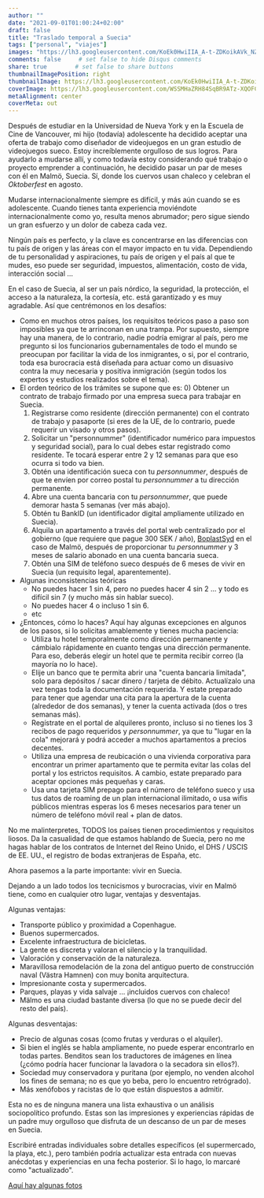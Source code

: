 ```yaml
---
author: ""
date: "2021-09-01T01:00:24+02:00"
draft: false
title: "Traslado temporal a Suecia"
tags: ["personal", "viajes"]
images: "https://lh3.googleusercontent.com/KoEk0HwiIIA_A-t-ZDKoikAVk_NZNUo3XnuUZQvUBeu10j3KEkwBeNT4wWlP41WDXc6ter_GmLkBo3sKpBycn0zjKkGnMSLLA-V5R7fH--0W_LdeMb8N4XSp-ynXS8HD6hI8B8g4ezs=w1920-h1080"
comments: false     # set false to hide Disqus comments
share: true        # set false to share buttons
thumbnailImagePosition: right
thumbnailImage: https://lh3.googleusercontent.com/KoEk0HwiIIA_A-t-ZDKoikAVk_NZNUo3XnuUZQvUBeu10j3KEkwBeNT4wWlP41WDXc6ter_GmLkBo3sKpBycn0zjKkGnMSLLA-V5R7fH--0W_LdeMb8N4XSp-ynXS8HD6hI8B8g4ezs=w1920-h1080
coverImage: https://lh3.googleusercontent.com/WSSMHaZRH84SqBR9ATz-XQOFC6sDUg7He9_bJqFArh58KBoMPS6x31WmaP1vg5NSkJ7HAcOxX4kaAzAf4nSBuBl-i10Exnpuf_ciJ2i4Weclj-382-pUVfkODW4I8pk1Ic4oOPQQM9g=w1920-h1080
metaAlignment: center
coverMeta: out
---
```


Después de estudiar en la Universidad de Nueva York y en la Escuela de Cine de Vancouver, mi hijo (todavía) adolescente ha decidido aceptar una oferta de trabajo como diseñador de videojuegos en un gran estudio de videojuegos sueco. Estoy increíblemente orgulloso de sus logros. Para ayudarlo a mudarse allí, y como todavía estoy considerando qué trabajo o proyecto emprender a continuación, he decidido pasar un par de meses con él en Malmö, Suecia. Sí, donde los cuervos usan chaleco y celebran el *Oktoberfest* en agosto.

<!--more-->

Mudarse internacionalmente siempre es difícil, y más aún cuando se es adolescente. Cuando tienes tanta experiencia moviéndote internacionalmente como yo, resulta menos abrumador; pero sigue siendo un gran esfuerzo y un dolor de cabeza cada vez.

Ningún país es perfecto, y la clave es concentrarse en las diferencias con tu país de origen y las áreas con el mayor impacto en tu vida. Dependiendo de tu personalidad y aspiraciones, tu país de origen y el país al que te mudes, eso puede ser seguridad, impuestos, alimentación, costo de vida, interacción social ...

En el caso de Suecia, al ser un país nórdico, la seguridad, la protección, el acceso a la naturaleza, la cortesía, etc. está garantizado y es muy agradable. Así que centrémonos en los desafíos:

* Como en muchos otros países, los requisitos teóricos paso a paso son imposibles ya que te arrinconan en una trampa. Por supuesto, siempre hay una manera, de lo contrario, nadie podría emigrar al país, pero me pregunto si los funcionarios gubernamentales de todo el mundo se preocupan por facilitar la vida de los inmigrantes, o si, por el contrario, toda esa burocracia está diseñada para actuar como un disuasivo contra la muy necesaria y positiva inmigración (según todos los expertos y estudios realizados sobre el tema).
* El orden teórico de los trámites se supone que es:
  0) Obtener un contrato de trabajo firmado por una empresa sueca para trabajar en Suecia.
  1) Registrarse como residente (dirección permanente) con el contrato de trabajo y pasaporte (si eres de la UE, de lo contrario, puede requerir un visado y otros pasos).
  2) Solicitar un "personnummer" (identificador numérico para impuestos y seguridad social), para lo cual debes estar registrado como residente. Te tocará esperar entre 2 y 12 semanas para que eso ocurra si todo va bien.
  3) Obtén una identificación sueca con tu *personnummer*, después de que te envíen por correo postal tu *personnummer* a tu dirección permanente.
  4) Abre una cuenta bancaria con tu *personnummer*, que puede demorar hasta 5 semanas (ver más abajo).
  5) Obtén tu BankID (un identificador digital ampliamente utilizado en Suecia).
  6) Alquila un apartamento a través del portal web centralizado por el gobierno (que requiere que pague 300 SEK / año), [BoplastSyd](https://www.boplatssyd.se) en el caso de Malmö, después de proporcionar tu *personnummer* y 3 meses de salario abonado en una cuenta bancaria sueca.
  7) Obtén una SIM de teléfono sueco después de 6 meses de vivir en Suecia (un requisito legal, aparentemente).
* Algunas inconsistencias teóricas
  - No puedes hacer 1 sin 4, pero no puedes hacer 4 sin 2 ... y todo es difícil sin 7 (y mucho más sin hablar sueco).
  - No puedes hacer 4 o incluso 1 sin 6.
  - etc
* ¿Entonces, cómo lo haces? Aquí hay algunas excepciones en algunos de los pasos, si lo solicitas amablemente y tienes mucha paciencia:
  - Utiliza tu hotel temporalmente como dirección permanente y cámbialo rápidamente en cuanto tengas una dirección permanente. Para eso, deberás elegir un hotel que te permita recibir correo (la mayoría no lo hace).
  - Elije un banco que te permita abrir una "cuenta bancaria limitada", solo para depósitos / sacar dinero / tarjeta de débito. Actualízalo una vez tengas toda la documentación requerida. Y estate preparado para tener que agendar una cita para la apertura de la cuenta (alrededor de dos semanas), y tener la cuenta activada (dos o tres semanas más).
  - Regístrate en el portal de alquileres pronto, incluso si no tienes los 3 recibos de pago requeridos y *personnummer*, ya que tu "lugar en la cola" mejorará y podrá acceder a muchos apartamentos a precios decentes.
  - Utiliza una empresa de reubicación o una vivienda corporativa para encontrar un primer apartamento que te permita evitar las colas del portal y los estrictos requisitos. A cambio, estate preparado para aceptar opciones más pequeñas y caras.
  - Usa una tarjeta SIM prepago para el número de teléfono sueco y usa tus datos de roaming de un plan internacional ilimitado, o usa wifis públicos mientras esperas los 6 meses necesarios para tener un número de teléfono móvil real + plan de datos.

No me malinterpretes, TODOS los países tienen procedimientos y requisitos liosos. Da la casualidad de que estamos hablando de Suecia, pero no me hagas hablar de los contratos de Internet del Reino Unido, el DHS / USCIS de EE. UU., el registro de bodas extranjeras de España, etc.

Ahora pasemos a la parte importante: vivir en Suecia.

Dejando a un lado todos los tecnicismos y burocracias, vivir en Malmö tiene, como en cualquier otro lugar, ventajas y desventajas.

Algunas ventajas:

* Transporte público y proximidad a Copenhague.
* Buenos supermercados.
* Excelente infraestructura de bicicletas.
* La gente es discreta y valoran el silencio y la tranquilidad.
* Valoración y conservación de la naturaleza.
* Maravillosa remodelación de la zona del antiguo puerto de construcción naval (Västra Hamnen) con muy bonita arquitectura.
* Impresionante costa y supermercados.
* Parques, playas y vida salvaje ... ¡incluidos cuervos con chaleco!
* Mälmo es una ciudad bastante diversa (lo que no se puede decir del resto del país).

Algunas desventajas:

* Precio de algunas cosas (como frutas y verduras o el alquiler).
* Si bien el inglés se habla ampliamente, no puede esperar encontrarlo en todas partes. Benditos sean los traductores de imágenes en línea (¿cómo podría hacer funcionar la lavadora o la secadora sin ellos?).
* Sociedad muy conservadora y puritana (por ejemplo, no venden alcohol los fines de semana; no es que yo beba, pero lo encuentro retrógrado).
* Más xenófobos y racistas de lo que están dispuestos a admitir.

Esta no es de ninguna manera una lista exhaustiva o un análisis sociopolítico profundo. Estas son las impresiones y experiencias rápidas de un padre muy orgulloso que disfruta de un descanso de un par de meses en Suecia.

Escribiré entradas individuales sobre detalles específicos (el supermercado, la playa, etc.), pero también podría actualizar esta entrada con nuevas anécdotas y experiencias en una fecha posterior. Si lo hago, lo marcaré como "actualizado".

[Aquí hay algunas fotos](https://photos.app.goo.gl/vorrT1utUce66sqj8)
